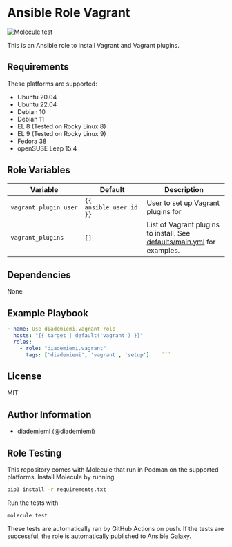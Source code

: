 Ansible Role Vagrant
=========
[![Molecule test](https://github.com/diademiemi/ansible_collection_diademiemi.hashicorp/actions/workflows/ansible-role-vagrant.yml/badge.svg)](https://github.com/diademiemi/ansible_collection_diademiemi.hashicorp/actions/workflows/ansible-role-vagrant.yml)

This is an Ansible role to install Vagrant and Vagrant plugins.

Requirements
------------
These platforms are supported:
- Ubuntu 20.04  
- Ubuntu 22.04  
- Debian 10  
- Debian 11  
- EL 8 (Tested on Rocky Linux 8)  
- EL 9 (Tested on Rocky Linux 9)  
- Fedora 38  
- openSUSE Leap 15.4

<!--
- List hardware requirements here  
-->

Role Variables
--------------

Variable | Default | Description
--- | --- | ---
`vagrant_plugin_user` | `{{ ansible_user_id }}` | User to set up Vagrant plugins for
`vagrant_plugins` | `[]` | List of Vagrant plugins to install. See [defaults/main.yml](./defaults/main.yml) for examples.
<!--
`variable` | `default` | Variable example
`long_variable` | See [defaults/main.yml](./defaults/main.yml) | Variable referring to defaults
`distro_specific_variable` | See [vars/debian.yml](./vars/debian.yml) | Variable referring to distro-specific variables
-->

Dependencies
------------
<!-- List dependencies on other roles or criteria -->
None

Example Playbook
----------------

```yaml
- name: Use diademiemi.vagrant role
  hosts: "{{ target | default('vagrant') }}"
  roles:
    - role: "diademiemi.vagrant"
      tags: ['diademiemi', 'vagrant', 'setup']    ```

```

License
-------

MIT

Author Information
------------------

- diademiemi (@diademiemi)

Role Testing
------------

This repository comes with Molecule that run in Podman on the supported platforms.
Install Molecule by running

```bash
pip3 install -r requirements.txt
```

Run the tests with

```bash
molecule test
```

These tests are automatically ran by GitHub Actions on push. If the tests are successful, the role is automatically published to Ansible Galaxy.

